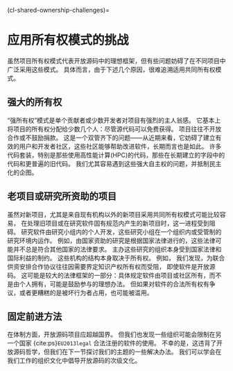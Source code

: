 (cl-shared-ownership-challenges)=
# 应用所有权模式的挑战

虽然项目所有权模式代表开放源码中的理想框架，但有些问题妨碍了在不同项目中广泛采用这些模式。 具体而言，由于下述几个原因，很难追溯适用共同所有权模式。

## 强大的所有权

“强所有权”模式是单个贡献者或少数开发者对项目有强烈的主人翁感。 它基本上将项目的所有权分配给少数几个人：尽管源代码可以免费获得。 项目往往不开放合作或不鼓励捐款。 这是一个双管齐下的问题――从近期来看，它妨碍了建立有效的用户和开发者社区，这些社区能够帮助改进软件，长期而言也是如此。 许多代码套装，特别是那些使用高性能计算(HPC)的代码，那些在长期建立的字段中的代码和更普遍的旧代码。 我们尤其容易遇到这些强大自主权的问题，并抵制民主化的企图。

## 老项目或研究所资助的项目

虽然对新项目，尤其是来自现有机构以外的新项目采用共同所有权模式可能比较容易， 在处理旧项目或在研究软件固有规范内产生的新项目时，这一进程受到阻碍。 研究软件由研究小组内的个人开发，这些研究小组在一个组织内或受管制的研究环境内运作。 例如，由国家资助的研究是根据国家法律进行的，这些法律可能并不总是符合其他国家的法律要求。 主办这些研究的组织本身受到国家法律和国际利益的制约。 这些机构的结构本身取决于所有权。 例如， 我们发现，为联合供资安排合作协议往往因需要界定知识产权所有权而受阻， 即使软件是开放源码。 这可能是较大的法律框架的一部分：具体规定软件由项目或社区所有，而不是由个人拥有，可能是鼓励参与的理想办法。 但如果对软件的合法所有权有争议，或者更糟糕的是被坏行为者占用，也可能被滥用。

## 固定前进方法

在体制方面，开放源码项目应超越国界。 但我们也发现一些组织可能会限制在另一个国家 {cite:ps}`EU2013legal` 合法注册的软件的使用。 不幸的是，这违背了开放源码哲学，但我们在下一节探讨我们的主题的一些解决办法。 我们可以学会在我们工作的组织文化中倡导开放源码的次级文化。
